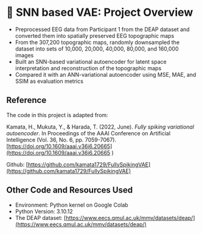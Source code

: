# :brain: SNN based VAE: Project Overview
* Preprocessed EEG data from Participant 1 from the DEAP dataset and converted them into spatially preserved EEG topographic maps
* From the 307,200 topographic maps, randomly downsampled the dataset into sets of 10,000, 20,000, 40,000, 80,000, and 160,000 images
* Built an SNN-based variational autoencoder for latent space interpretation and reconstruction of the topographic maps
* Compared it with an ANN-variational autoencoder using MSE, MAE, and SSIM as evaluation metrics

## Reference
The code in this project is adapted from:

Kamata, H., Mukuta, Y., & Harada, T. (2022, June). *Fully spiking variational autoencoder*. In Proceedings of the AAAI Conference on Artificial Intelligence (Vol. 36, No. 6, pp. 7059-7067). [https://doi.org/10.1609/aaai.v36i6.20665](https://doi.org/10.1609/aaai.v36i6.20665 )

Github: [https://github.com/kamata1729/FullySpikingVAE](https://github.com/kamata1729/FullySpikingVAE)

## Other Code and Resources Used
* Environment: Python kernel on Google Colab
* Python Version: 3.10.12
* The DEAP dataset: [https://www.eecs.qmul.ac.uk/mmv/datasets/deap/](https://www.eecs.qmul.ac.uk/mmv/datasets/deap/)
